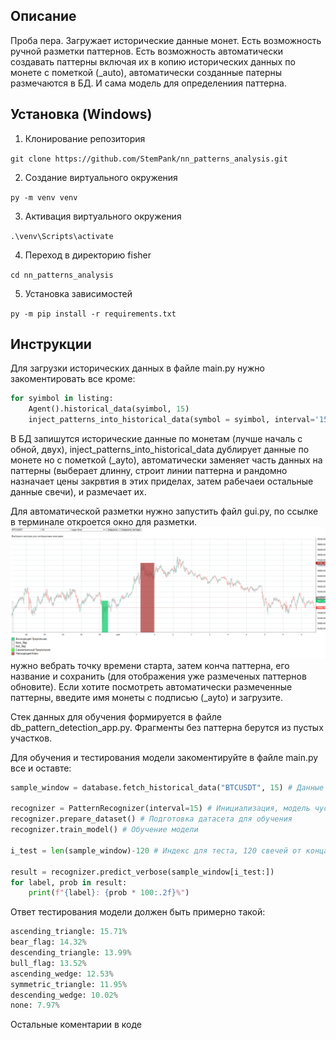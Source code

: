 ## Описание
Проба пера. 
Загружает исторические данные монет. Есть возможность ручной разметки паттернов. Есть возможность автоматически создавать паттерны включая их в копию исторических данных по монете с пометкой (_auto), автоматически созданные патерны размечаются в БД. И сама модель для определениия паттерна.

## Установка (Windows)
1. Клонирование репозитория 

```git clone https://github.com/StemPank/nn_patterns_analysis.git```

2. Создание виртуального окружения

```py -m venv venv```

3. Активация виртуального окружения

```.\venv\Scripts\activate```

4. Переход в директорию fisher

```cd nn_patterns_analysis```

5. Установка зависимостей

```py -m pip install -r requirements.txt```
<!-- py -m pip freeze > requirements.txt -->

## Инструкции 
Для загрузки исторических данных в файле main.py нужно закоментировать все кроме: 
```python
for syimbol in listing:
    Agent().historical_data(syimbol, 15)
    inject_patterns_into_historical_data(symbol = syimbol, interval='15')
```
В БД запишутся исторические данные по монетам (лучше началь с обной, двух), inject_patterns_into_historical_data дублирует данные по монете но с пометкой (_ayto), автоматически заменяет часть данных на паттерны (выберает длинну, строит линии паттерна и рандомно назначает цены закрвтия в этих приделах, затем рабечаеи остальные данные свечи), и размечает их.

Для автоматической разметки нужно запустить файл gui.py, по ссылке в терминале откроется окно для разметки. 
![alt text](image.png)
нужно вебрать точку времени старта, затем конча паттерна, его название и сохранить (для отображения уже размеченых паттернов обновите). Если хотите посмотреть автоматически размеченные паттерны, введите имя монеты с подписью (_ayto) и загрузите.

Cтек данных для обучения формируется в файле db_pattern_detection_app.py. Фрагменты без паттерна берутся из пустых участков.

Для обучения и тестирования модели закоментируйте в файле main.py все и оставте:
```python
sample_window = database.fetch_historical_data("BTCUSDT", 15) # Данные для теста

recognizer = PatternRecognizer(interval=15) # Инициализация, модель чуствительна к интервалу
recognizer.prepare_dataset() # Подготовка датасета для обучения
recognizer.train_model() # Обучение модели

i_test = len(sample_window)-120 # Индекс для теста, 120 свечей от конца (120 свечей матрица для обучения модели) 

result = recognizer.predict_verbose(sample_window[i_test:])
for label, prob in result:
    print(f"{label}: {prob * 100:.2f}%")
```
Ответ тестирования модели должен быть примерно такой:
```python
ascending_triangle: 15.71%
bear_flag: 14.32%
descending_triangle: 13.99%
bull_flag: 13.52%
ascending_wedge: 12.53%
symmetric_triangle: 11.95%
descending_wedge: 10.02%
none: 7.97%
```

Остальные коментарии в коде
